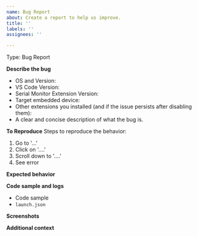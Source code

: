 ```yaml
---
name: Bug Report
about: Create a report to help us improve.
title: ''
labels: ''
assignees: ''

---
```


<!-- If you are here to provide feedback on the Serial Monitor in Visual Studio 2022,
please go to Visual Studio Developer Community at https://developercommunity.visualstudio.com/home instead. -->

<!-- Prior to creating a bug report, please review
existing issues at https://github.com/microsoft/vscode-serial-monitor/issues
to avoid creating duplicates.
-->

Type: Bug Report

**Describe the bug**
- OS and Version:
- VS Code Version:
- Serial Monitor Extension Version:
- Target embedded device:
- Other extensions you installed (and if the issue persists after disabling them):
- A clear and concise description of what the bug is.

**To Reproduce**
Steps to reproduce the behavior:
1. Go to '...'
2. Click on '....'
3. Scroll down to '....'
4. See error

**Expected behavior**
<!-- A clear and concise description of what you expected to happen. -->

**Code sample and logs**
- Code sample
- `launch.json`

**Screenshots**
<!-- If applicable, add screenshots to help explain your problem. -->

**Additional context**
<!-- Provide any other context about the problem. -->
